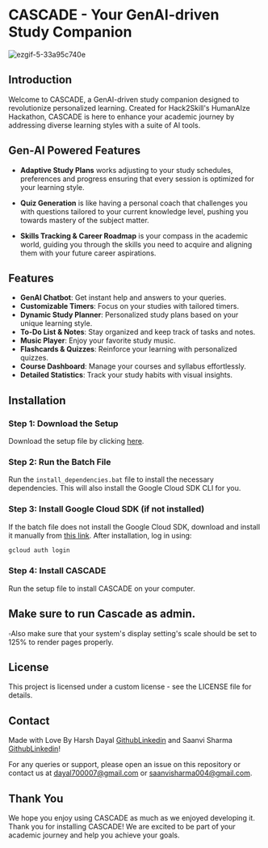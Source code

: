 # CASCADE - Your GenAI-driven Study Companion


![ezgif-5-33a95c740e](https://github.com/Kaosv2/CascadeV3/assets/171690107/1152407d-d082-431c-901e-76f815f5d8d4)


## Introduction
Welcome to CASCADE, a GenAI-driven study companion designed to revolutionize personalized learning. Created for Hack2Skill's HumanAIze Hackathon, CASCADE is here to enhance your academic journey by addressing diverse learning styles with a suite of AI tools.

## Gen-AI Powered Features
- **Adaptive Study Plans** works adjusting to your study schedules, preferences and progress ensuring that every session is optimized for your learning style.

- **Quiz Generation** is like having a personal coach that challenges you with questions tailored to your current knowledge level, pushing you towards mastery of the subject matter.

- **Skills Tracking & Career Roadmap** is your compass in the academic world, guiding you through the skills you need to acquire and aligning them with your future career aspirations.

## Features
- **GenAI Chatbot**: Get instant help and answers to your queries.
- **Customizable Timers**: Focus on your studies with tailored timers.
- **Dynamic Study Planner**: Personalized study plans based on your unique learning style.
- **To-Do List & Notes**: Stay organized and keep track of tasks and notes.
- **Music Player**: Enjoy your favorite study music.
- **Flashcards & Quizzes**: Reinforce your learning with personalized quizzes.
- **Course Dashboard**: Manage your courses and syllabus effortlessly.
- **Detailed Statistics**: Track your study habits with visual insights.

## Installation

### Step 1: Download the Setup
Download the setup file by clicking [here](NULL).

### Step 2: Run the Batch File
Run the `install_dependencies.bat` file to install the necessary dependencies. This will also install the Google Cloud SDK CLI for you.

### Step 3: Install Google Cloud SDK (if not installed)
If the batch file does not install the Google Cloud SDK, download and install it manually from [this link](https://dl.google.com/dl/cloudsdk/channels/rapid/GoogleCloudSDKInstaller.exe). After installation, log in using:
```sh
gcloud auth login
```
### Step 4: Install CASCADE
Run the setup file to install CASCADE on your computer.

## Make sure to run Cascade as admin.
▫️Also make sure that your system's display setting's scale should be set to 125% to render pages properly.


## License
This project is licensed under a custom license - see the LICENSE file for details.


## Contact
Made with Love By Harsh Dayal [Github](https://github.com/Kaos599)[Linkedin](https://www.linkedin.com/in/harshdayal/) and Saanvi Sharma [Github](https://github.com/confusedjpeg)[Linkedin](https://www.linkedin.com/in/saanvi-sharma-b12a27251/)!

For any queries or support, please open an issue on this repository or contact us at dayal700007@gmail.com or saanvisharma004@gmail.com.

## Thank You
We hope you enjoy using CASCADE as much as we enjoyed developing it.  Thank you for installing CASCADE! We are excited to be part of your academic journey and help you achieve your goals.
